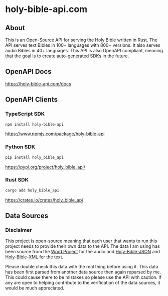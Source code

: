 # holy-bible-api.com
## About
This is an Open-Source API for serving the Holy Bible written in Rust. The API serves text Bibles in 100+ languages with 800+ versions. It also serves audio Bibles in 40+ languages. This API is also OpenAPI compliant, meaning that the goal is to create [auto-generated](https://openapi-generator.tech/docs/generators) SDKs in the future.

## OpenAPI Docs
https://holy-bible-api.com/docs

## OpenAPI Clients
### TypeScript SDK
```sh
npm install holy-bible-api
```
https://www.npmjs.com/package/holy-bible-api

### Python SDK
```sh
pip install holy_bible_api
```
https://pypi.org/project/holy_bible_api/

### Rust SDK
```sh
cargo add holy_bible_api
```
https://crates.io/crates/holy_bible_api

## Data Sources 
### Disclaimer
This project is open-source meaning that each user that wants to run this project needs to provide their own data to the API. The data I am using has been source from the [Word Project](https://www.wordproject.org/bibles/audio/index.htm) for the audio and [Holy-Bible-JSON](https://github.com/emilsharkov/Holy-Bible-JSON) and [Holy-Bible-XML](https://github.com/Beblia/Holy-Bible-XML-Format) for the text.

Please double check this data with the real thing before using it. This data has been first parsed from another data source then again reparsed by me. This could cause there to be mistakes so please use the API with caution. If any are open to helping contribute to the verification of the data sources, it would be much appreciated.

